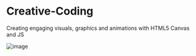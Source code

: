 # Creative-Coding
Creating engaging visuals, graphics and animations with HTML5 Canvas and JS

![image](https://user-images.githubusercontent.com/107950680/221812679-cc7212f7-3a7a-49c0-93c4-684151ef8602.png)
